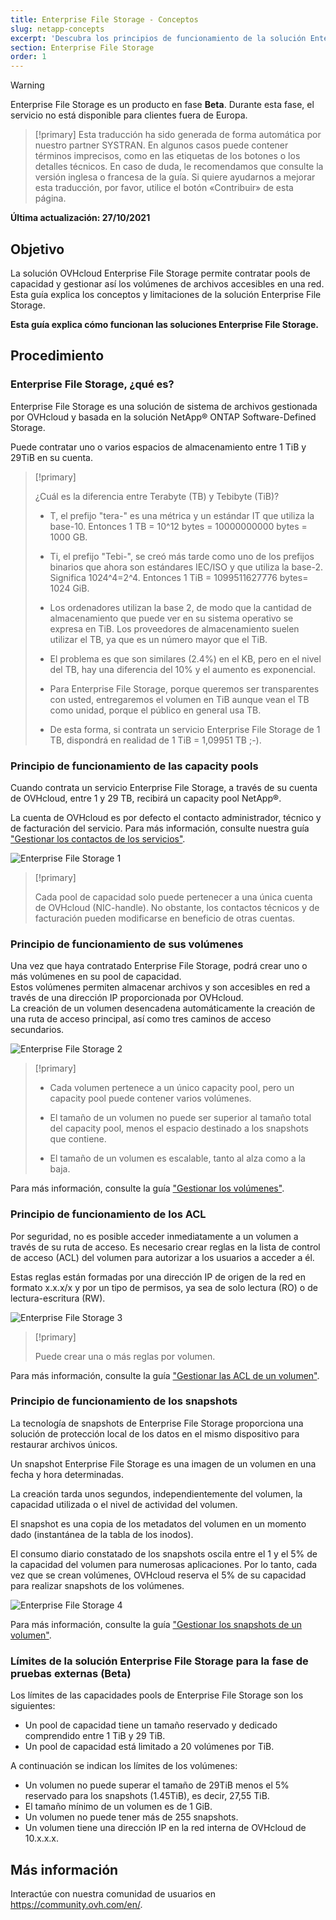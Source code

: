 ```yaml
---
title: Enterprise File Storage - Conceptos
slug: netapp-concepts
excerpt: 'Descubra los principios de funcionamiento de la solución Enterprise File Storage'
section: Enterprise File Storage
order: 1
---
```


> [!warning]
> Enterprise File Storage es un producto en fase **Beta**. Durante esta fase, el servicio no está disponible para clientes fuera de Europa.
>

> [!primary]
> Esta traducción ha sido generada de forma automática por nuestro partner SYSTRAN. En algunos casos puede contener términos imprecisos, como en las etiquetas de los botones o los detalles técnicos. En caso de duda, le recomendamos que consulte la versión inglesa o francesa de la guía. Si quiere ayudarnos a mejorar esta traducción, por favor, utilice el botón «Contribuir» de esta página.
>

**Última actualización: 27/10/2021**

## Objetivo

La solución OVHcloud Enterprise File Storage permite contratar pools de capacidad y gestionar así los volúmenes de archivos accesibles en una red.
Esta guía explica los conceptos y limitaciones de la solución Enterprise File Storage.

**Esta guía explica cómo funcionan las soluciones Enterprise File Storage.**

## Procedimiento

### Enterprise File Storage, ¿qué es?

Enterprise File Storage es una solución de sistema de archivos gestionada por OVHcloud y basada en la solución NetApp&#174; ONTAP Software-Defined Storage.

Puede contratar uno o varios espacios de almacenamiento entre 1 TiB y 29TiB en su cuenta.

> [!primary]
>
> ¿Cuál es la diferencia entre Terabyte (TB) y Tebibyte (TiB)?
>
> - T, el prefijo "tera-" es una métrica y un estándar IT que utiliza la base-10. Entonces 1 TB = 10^12 bytes = 10000000000 bytes = 1000 GB.
>
> - Ti, el prefijo "Tebi-", se creó más tarde como uno de los prefijos binarios que ahora son estándares IEC/ISO y que utiliza la base-2. Significa 1024^4=2^4. Entonces 1 TiB = 1099511627776 bytes= 1024 GiB.
>
> - Los ordenadores utilizan la base 2, de modo que la cantidad de almacenamiento que puede ver en su sistema operativo se expresa en TiB. Los proveedores de almacenamiento suelen utilizar el TB, ya que es un número mayor que el TiB.
>
> - El problema es que son similares (2.4%) en el KB, pero en el nivel del TB, hay una diferencia del 10% y el aumento es exponencial.
>
> - Para Enterprise File Storage, porque queremos ser transparentes con usted, entregaremos el volumen en TiB aunque vean el TB como unidad, porque el público en general usa TB.
>
> - De esta forma, si contrata un servicio Enterprise File Storage de 1 TB, dispondrá en realidad de 1 TiB = 1,09951 TB ;-).
>

### Principio de funcionamiento de las capacity pools

Cuando contrata un servicio Enterprise File Storage, a través de su cuenta de OVHcloud, entre 1 y 29 TB, recibirá un capacity pool NetApp&#174;.

La cuenta de OVHcloud es por defecto el contacto administrador, técnico y de facturación del servicio. Para más información, consulte nuestra guía ["Gestionar los contactos de los servicios"](https://docs.ovh.com/es/customer/gestion-de-los-contactos/).

![Enterprise File Storage 1](images/Netapp_Concept_1.PNG)

> [!primary]
>
> Cada pool de capacidad solo puede pertenecer a una única cuenta de OVHcloud (NIC-handle). No obstante, los contactos técnicos y de facturación pueden modificarse en beneficio de otras cuentas.
>

### Principio de funcionamiento de sus volúmenes

Una vez que haya contratado Enterprise File Storage, podrá crear uno o más volúmenes en su pool de capacidad.
<br>Estos volúmenes permiten almacenar archivos y son accesibles en red a través de una dirección IP proporcionada por OVHcloud.
<br>La creación de un volumen desencadena automáticamente la creación de una ruta de acceso principal, así como tres caminos de acceso secundarios.

![Enterprise File Storage 2](images/Netapp_Concept_2.PNG)

> [!primary]
>
> - Cada volumen pertenece a un único capacity pool, pero un capacity pool puede contener varios volúmenes.
>
> - El tamaño de un volumen no puede ser superior al tamaño total del capacity pool, menos el espacio destinado a los snapshots que contiene.
>
> - El tamaño de un volumen es escalable, tanto al alza como a la baja.
>

Para más información, consulte la guía ["Gestionar los volúmenes"](../netapp-volumes).

### Principio de funcionamiento de los ACL

Por seguridad, no es posible acceder inmediatamente a un volumen a través de su ruta de acceso. Es necesario crear reglas en la lista de control de acceso (ACL) del volumen para autorizar a los usuarios a acceder a él.

Estas reglas están formadas por una dirección IP de origen de la red en formato x.x.x/x y por un tipo de permisos, ya sea de solo lectura (RO) o de lectura-escritura (RW).

![Enterprise File Storage 3](images/Netapp_Concept_3.PNG)

> [!primary]
>
> Puede crear una o más reglas por volumen.
>

Para más información, consulte la guía ["Gestionar las ACL de un volumen"](../netapp-volume-acl).

### Principio de funcionamiento de los snapshots

La tecnología de snapshots de Enterprise File Storage proporciona una solución de protección local de los datos en el mismo dispositivo para restaurar archivos únicos.

Un snapshot Enterprise File Storage es una imagen de un volumen en una fecha y hora determinadas.

La creación tarda unos segundos, independientemente del volumen, la capacidad utilizada o el nivel de actividad del volumen.

El snapshot es una copia de los metadatos del volumen en un momento dado (instantánea de la tabla de los inodos).

El consumo diario constatado de los snapshots oscila entre el 1 y el 5% de la capacidad del volumen para numerosas aplicaciones. Por lo tanto, cada vez que se crean volúmenes, OVHcloud reserva el 5% de su capacidad para realizar snapshots de los volúmenes.

![Enterprise File Storage 4](images/Netapp_Concept_4.PNG)

Para más información, consulte la guía ["Gestionar los snapshots de un volumen"](../netapp-volume-snapshots).

### Límites de la solución Enterprise File Storage para la fase de pruebas externas (Beta)

Los límites de las capacidades pools de Enterprise File Storage son los siguientes:

- Un pool de capacidad tiene un tamaño reservado y dedicado comprendido entre 1 TiB y 29 TiB.
- Un pool de capacidad está limitado a 20 volúmenes por TiB.

A continuación se indican los límites de los volúmenes:

- Un volumen no puede superar el tamaño de 29TiB menos el 5% reservado para los snapshots (1.45TiB), es decir, 27,55 TiB.
- El tamaño mínimo de un volumen es de 1 GiB.
- Un volumen no puede tener más de 255 snapshots.
- Un volumen tiene una dirección IP en la red interna de OVHcloud de 10.x.x.x.

## Más información

Interactúe con nuestra comunidad de usuarios en <https://community.ovh.com/en/>.
